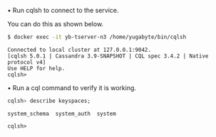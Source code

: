 • Run cqlsh to connect to the service.

You can do this as shown below.

```sh
$ docker exec -it yb-tserver-n3 /home/yugabyte/bin/cqlsh
```

```
Connected to local cluster at 127.0.0.1:9042.
[cqlsh 5.0.1 | Cassandra 3.9-SNAPSHOT | CQL spec 3.4.2 | Native protocol v4]
Use HELP for help.
cqlsh> 
```

• Run a cql command to verify it is working.

```sql
cqlsh> describe keyspaces;
```

```
system_schema  system_auth  system

cqlsh> 
```
